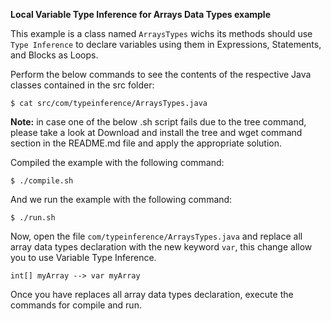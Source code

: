 **Local Variable Type Inference for Arrays Data Types example**

This example is a class named `ArraysTypes` wichs its methods should use 
`Type Inference` to declare variables using them in Expressions, Statements, and Blocks as Loops.

Perform the below commands to see the contents of the respective Java classes contained in the src folder:

    $ cat src/com/typeinference/ArraysTypes.java

**Note:** in case one of the below .sh script fails due to the tree command, please take a look at Download and install the tree and wget command section in the README.md file and apply the appropriate solution.

Compiled the example with the following command:

    $ ./compile.sh

And we run the example with the following command:

    $ ./run.sh
    
Now, open the file `com/typeinference/ArraysTypes.java` and replace all array data types declaration with
the new keyword `var`, this change allow you to use Variable Type Inference.

    int[] myArray --> var myArray

Once you have replaces all array data types declaration, execute the commands for compile and run. 
